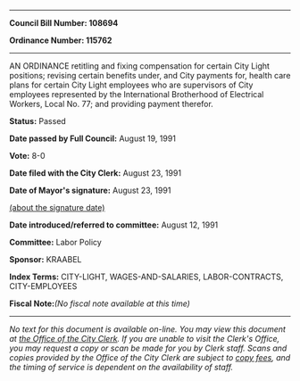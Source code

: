 

********

**Council Bill Number: 108694**
   
**Ordinance Number: 115762**
********

 AN ORDINANCE retitling and fixing compensation for certain City Light positions; revising certain benefits under, and City payments for, health care plans for certain City Light employees who are supervisors of City employees represented by the International Brotherhood of Electrical Workers, Local No. 77; and providing payment therefor.

**Status:** Passed
   
**Date passed by Full Council:** August 19, 1991
   
**Vote:** 8-0
   
**Date filed with the City Clerk:** August 23, 1991
   
**Date of Mayor's signature:** August 23, 1991
   
[(about the signature date)](/~public/approvaldate.htm)
   
   
   
**Date introduced/referred to committee:** August 12, 1991
   
**Committee:** Labor Policy
   
**Sponsor:** KRAABEL
   
   
**Index Terms:** CITY-LIGHT, WAGES-AND-SALARIES, LABOR-CONTRACTS, CITY-EMPLOYEES

**Fiscal Note:**_(No fiscal note available at this time)_
********

_No text for this document is available on-line. You may view this document at [the Office of the City Clerk](http://www.seattle.gov/leg/clerk/contactUs.htm). If you are unable to visit the Clerk's Office, you may request a copy or scan be made for you by Clerk staff. Scans and copies provided by the Office of the City Clerk are subject to [copy fees](http://clerk.seattle.gov/~public/clerkfees.htm), and the timing of service is dependent on the availability of staff._


